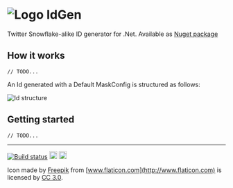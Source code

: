 # ![Logo](https://raw.githubusercontent.com/RobThree/IdGen/master/IdGenDocumentation/icons/Help.png) IdGen
Twitter Snowflake-alike ID generator for .Net. Available as [Nuget package](https://www.nuget.org/packages/IdGen)

## How it works

`// TODO...`

An Id generated with a Default MaskConfig is structured as follows: 

![Id structure](https://raw.githubusercontent.com/RobThree/IdGen/master/IdGenDocumentation/Media/structure.png)

## Getting started

`// TODO...`

<hr>

[![Build status](https://ci.appveyor.com/api/projects/status/24wqqq91u0arkf5t)](https://ci.appveyor.com/project/RobIII/idgen) <a href="https://www.nuget.org/packages/IdGen/"><img src="http://img.shields.io/nuget/v/IdGen.svg?style=flat-square" alt="NuGet version" height="18"></a> <a href="https://www.nuget.org/packages/IdGen/"><img src="http://img.shields.io/nuget/dt/IdGen.svg?style=flat-square" alt="NuGet downloads" height="18"></a>

Icon made by [Freepik](http://www.flaticon.com/authors/freepik) from [www.flaticon.com](http://www.flaticon.com) is licensed by [CC 3.0](http://creativecommons.org/licenses/by/3.0/).
